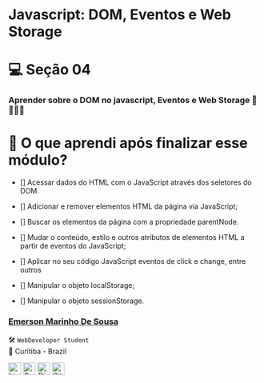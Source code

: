 # Javascript: DOM, Eventos e Web Storage

# 💻 Seção 04

### Aprender sobre o DOM no javascript, Eventos e Web Storage 🎉 🚀🚀🚀

# 🤔 O que aprendi após finalizar esse módulo?

- [] Acessar dados do HTML com o JavaScript através dos seletores do DOM.

- [] Adicionar e remover elementos HTML da página via JavaScript;

- [] Buscar os elementos da página com a propriedade parentNode.

- [] Mudar o conteúdo, estilo e outros atributos de elementos HTML a partir de eventos do JavaScript;

- [] Aplicar no seu código JavaScript eventos de click e change, entre outros

- [] Manipular o objeto localStorage;

- [] Manipular o objeto sessionStorage.

### [**Emerson Marinho De Sousa**](https://github.com/EmersonMarinho)

🛠 `WebDeveloper Student` <br>
📍 Curitiba - Brazil

<a href="https://www.linkedin.com/in/emerson-marinho-a2166b163/" target="_blank"><img src="https://media.licdn.com/dms/image/C4E03AQEcQPff_IT9TA/profile-displayphoto-shrink_200_200/0/1567784195753?e=1683158400&v=beta&t=sbEKerqdfeTR7_rBzsuRzN2avjD-pzRsaO-NbK0giEc" alt="LinkedIn Badge" height="25"></a>&nbsp;<a href="mailto:Emerson_marinhoaz@hotmail.com" target="_blank"><img src="https://img.shields.io/badge/Gmail-D14836?style=flat&logo=gmail&logoColor=white" alt="Gmail Badge" height="25"></a>&nbsp;<a href="#"><img src="https://img.shields.io/badge/Discord-%237289DA.svg?logo=discord&logoColor=white" title="EmersonM#0001" alt="Discord Badge" height="25"></a>&nbsp;<a href="https://www.github.com/EmersonMarinho" target="_blank"><img src="https://img.shields.io/badge/GitHub-100000?style=flat&logo=github&logoColor=white" alt="GitHub Badge" height="25"></a>&nbsp;

<br clear="left"/>